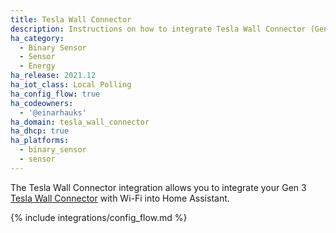 ```yaml
---
title: Tesla Wall Connector
description: Instructions on how to integrate Tesla Wall Connector (Gen 3) into Home Assistant.
ha_category:
  - Binary Sensor
  - Sensor
  - Energy
ha_release: 2021.12
ha_iot_class: Local Polling
ha_config_flow: true
ha_codeowners:
  - '@einarhauks'
ha_domain: tesla_wall_connector
ha_dhcp: true
ha_platforms:
  - binary_sensor
  - sensor
---
```


The Tesla Wall Connector integration allows you to integrate your Gen 3 [Tesla Wall Connector](https://www.tesla.com/support/home-charging-installation/wall-connector) with Wi-Fi into Home Assistant.

{% include integrations/config_flow.md %}
